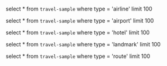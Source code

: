 select * from `travel-sample`  where type = 'airline' limit 100

select * from `travel-sample`  where type = 'airport' limit 100

select * from `travel-sample`  where type = 'hotel' limit 100

select * from `travel-sample`  where type = 'landmark' limit 100

select * from `travel-sample`  where type = 'route' limit 100

